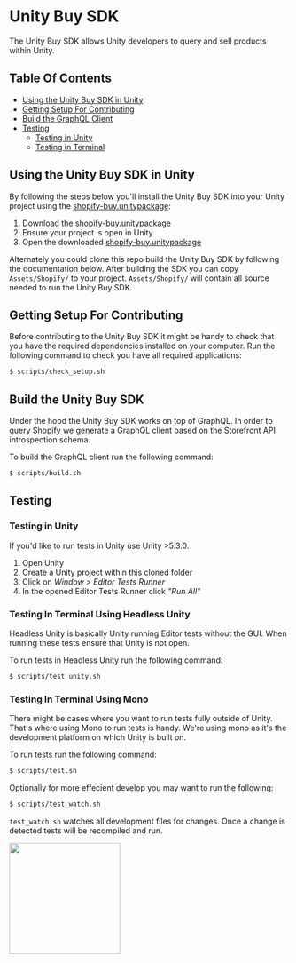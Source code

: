 # Unity Buy SDK

The Unity Buy SDK allows Unity developers to query and sell products within Unity.

## Table Of Contents

- [Using the Unity Buy SDK in Unity](#using-the-unity-buy-sdk-in-unity)
- [Getting Setup For Contributing](#getting-setup-for-contributing)
- [Build the GraphQL Client](#build-the-unity-buy-sdk)
- [Testing](#testing)
    + [Testing in Unity](#testing-in-unity)
    + [Testing in Terminal](#testing-in-terminal)

## Using the Unity Buy SDK in Unity

By following the steps below you'll install the Unity Buy SDK into your Unity project using the [shopify-buy.unitypackage](https://github.com/Shopify/unity-buy-sdk/raw/master/shopify-buy.unitypackage):

1. Download the [shopify-buy.unitypackage](https://github.com/Shopify/unity-buy-sdk/raw/master/shopify-buy.unitypackage)
2. Ensure your project is open in Unity
3. Open the downloaded [shopify-buy.unitypackage](https://github.com/Shopify/unity-buy-sdk/raw/master/shopify-buy.unitypackage)

Alternately you could clone this repo build the Unity Buy SDK by following the documentation below. After building the SDK
you can copy `Assets/Shopify/` to your project. `Assets/Shopify/` will contain all source needed to run the Unity Buy SDK.

## Getting Setup For Contributing

Before contributing to the Unity Buy SDK it might be handy to check that you have the required dependencies installed on your
computer. Run the following command to check you have all required applications:
```bash
$ scripts/check_setup.sh
```

## Build the Unity Buy SDK

Under the hood the Unity Buy SDK works on top of GraphQL. In order to query Shopify we generate a GraphQL client
based on the Storefront API introspection schema.

To build the GraphQL client run the following command:
```bash
$ scripts/build.sh
```

## Testing

### Testing in Unity
If you'd like to run tests in Unity use Unity >5.3.0. 

1. Open Unity
2. Create a Unity project within this cloned folder 
3. Click on _Window > Editor Tests Runner_
4. In the opened Editor Tests Runner click _"Run All"_

### Testing In Terminal Using Headless Unity
Headless Unity is basically Unity running Editor tests without the GUI.
When running these tests ensure that Unity is not open.

To run tests in Headless Unity run the following command:
```bash
$ scripts/test_unity.sh
```

### Testing In Terminal Using Mono
There might be cases where you want to run tests fully outside of Unity.
That's where using Mono to run tests is handy. We're using mono as it's the development platform on which Unity
is built on.

To run tests run the following command:
```bash
$ scripts/test.sh
```

Optionally for more effecient develop you may want to run the following:
```bash
$ scripts/test_watch.sh
```

`test_watch.sh` watches all development files for changes. Once a change is detected tests will be recompiled and run.


<img src="https://cdn.shopify.com/shopify-marketing_assets/builds/19.0.0/shopify-full-color-black.svg" width="200" />